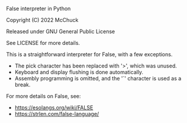 False interpreter in Python

Copyright (C) 2022 McChuck
  
Released under GNU General Public License
  
See LICENSE for more details.
  

This is a straightforward interpreter for False, with a few exceptions.
* The pick character has been replaced with '>', which was unused.
* Keyboard and display flushing is done automatically.
* Assembly programming is omitted, and the '`' character is used as a break.
    
For more details on False, see:
  * https://esolangs.org/wiki/FALSE
  * https://strlen.com/false-language/
